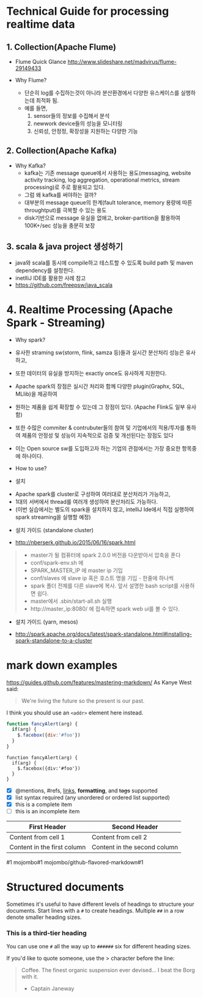 # Technical Guide for processing realtime data
## 1. Collection(Apache Flume)
- Flume Quick Glance
http://www.slideshare.net/madvirus/flume-29149433

- Why Flume?
  - 단순히 log를 수집하는것이 아니라 분산환경에서 다양한 유스케이스를 실행하는데 최적화 됨.
  - 예를 들면,
    1. sensor들의 정보를 수집해서 분석
    2. newwork device들의 성능을 모니터링
    3. 신뢰성, 안정정, 확장성을 지원하는 다양한 기능

## 2. Collection(Apache Kafka)
- Why Kafka?
  - kafka는 기존 message queue에서 사용하는 용도(messaging, website activity tracking, log aggregation, operational metrics, stream processing)로 주로 활용되고 있다.  
  - 그럼 왜 kafka를 써야하는 걸까?
  - 대부분의 message queue의 한계(fault tolerance, memory 용량에 따른 throughtput)를 극복할 수 있는 용도
  - disk기반으로 message 유실을 없애고, broker-partition을 활용하여 100K+/sec 성능을 충분히 보장


## 3. scala & java project 생성하기
- java와 scala를 동시에 compile하고 테스트할 수 있도록 build path 및 maven dependency를 설정한다.
- inetlliJ IDE를 활용한 사례 참고
- https://github.com/freepsw/java_scala

# 4. Realtime Processing (Apache Spark - Streaming)
- Why spark?
 - 유사한 straming sw(storm, flink, samza 등)들과 실시간 분산처리 성능은 유사하고,
 - 또한 데이터의 유실을 방지하는 exactly once도 유사하게 지원한다.
 - Apache spark의 장점은 실시간 처리와 함께 다양한 plugin(Graphx, SQL, MLlib)을 제공하여
 - 원하는 제품을 쉽게 확장할 수 있는데 그 장점이 있다. (Apache Flink도 일부 유사함)
 - 또한 수많은 commiter & contrubuter들의 참여 및 기업에서의 적용/투자를 통하여 제품의 안정성 및 성능이 지속적으로 검증 및 개선된다는 장점도 있다
 - 이는 Open source sw를 도입하고자 하는 기업의 관점에서는 가장 중요한 항목중에 하나이다.

- How to use?
 - 설치
  * Apache spark를 cluster로 구성하여 여러대로 분산처리가 가능하고,
  * 1대의 서버에서 thread를 여러개 생성하여 분산처리도 가능하다.
  * (이번 실습에서는 별도의 spark을 설치하지 않고, intelliJ Ide에서 직접 실행하여 spark streaming을 실행할 예정)

- 설치 가이드 (standalone cluster)
 * http://nberserk.github.io/2015/06/16/spark.html
 > - master가 될 컴퓨터에 spark 2.0.0 버전을 다운받아서 압축을 푼다
 > - conf/spark-env.sh 에
 > - SPARK_MASTER_IP 에 master ip 기입
 > - conf/slaves 에 slave ip 혹은 호스트 명을 기입 - 한줄에 하나씩
 > - spark 폴더 전체를 다른 slave에 복사. 앞서 설명한 bash script를 사용하면 쉽다.
 > - master에서 .sbin/start-all.sh 실행
 > - http://master_ip:8080/ 에 접속하면 spark web ui를 볼 수 있다.
- 설치 가이드 (yarn, mesos)
 * http://spark.apache.org/docs/latest/spark-standalone.html#installing-spark-standalone-to-a-cluster






# mark down examples
https://guides.github.com/features/mastering-markdown/
As Kanye West said:

> We're living the future so
> the present is our past.

I think you should use an
`<addr>` element here instead.

```javascript
function fancyAlert(arg) {
  if(arg) {
    $.facebox({div:'#foo'})
  }
}
```

    function fancyAlert(arg) {
      if(arg) {
        $.facebox({div:'#foo'})
      }
    }


- [x] @mentions, #refs, [links](), **formatting**, and <del>tags</del> supported
- [x] list syntax required (any unordered or ordered list supported)
- [x] this is a complete item
- [ ] this is an incomplete item

First Header | Second Header
------------ | -------------
Content from cell 1 | Content from cell 2
Content in the first column | Content in the second column

#1
mojombo#1
mojombo/github-flavored-markdown#1

# Structured documents

Sometimes it's useful to have different levels of headings to structure your documents. Start lines with a `#` to create headings. Multiple `##` in a row denote smaller heading sizes.

### This is a third-tier heading

You can use one `#` all the way up to `######` six for different heading sizes.

If you'd like to quote someone, use the > character before the line:

> Coffee. The finest organic suspension ever devised... I beat the Borg with it.
> - Captain Janeway
